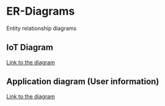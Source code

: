 # ER-Diagrams
Entity relationship diagrams

## IoT Diagram
[Link to the diagram](https://app.diagrams.net/?src=about#HFarmENV%2FER-Diagrams%2Fmaster%2FER-IoT-Diagram.drawio)

## Application diagram (User information)
[Link to the diagram](https://app.diagrams.net/?src=about#HFarmENV%2FER-Diagrams%2Fmaster%2FER-APP-Diagram.drawio)
